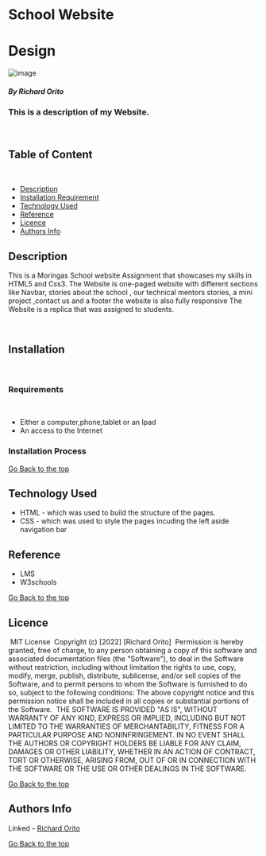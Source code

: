 # School Website

# Design

![image](Assets/images/School%20Landing%20Page%20(1).png)
​
##### By Richard Orito
### This is a description of my Website.
​
## Table of Content
​
+ [Description](#description)
+ [Installation Requirement](#Installation)
+ [Technology Used](#technology-used)
+ [Reference](#reference)
+ [Licence](#licence)
+ [Authors Info](#author-Info)
​
## Description
<p>This is  a Moringas School website Assignment that showcases my skills in HTML5 and Css3.
The Website is one-paged website with different sections like Navbar, stories about the school , our technical mentors stories, a mini project ,contact us and a footer the website is also fully responsive 
The Website is a replica that was assigned to students.</p>
​

## Installation

​
### Requirements
​
* Either a computer,phone,tablet or an Ipad
​
* An access to the Internet
​

### Installation Process

[Go Back to the top](#school-website)

## Technology Used

* HTML - which was used to build the structure of the pages.
​
* CSS - which was used to style the pages incuding the left aside navigation bar
​
## Reference
* LMS
* W3schools
​

[Go Back to the top](#school-website)
​
## Licence
​
MIT License
​
Copyright (c) [2022] [Richard Orito]
​
Permission is hereby granted, free of charge, to any person obtaining a copy
of this software and associated documentation files (the "Software"), to deal
in the Software without restriction, including without limitation the rights
to use, copy, modify, merge, publish, distribute, sublicense, and/or sell
copies of the Software, and to permit persons to whom the Software is
furnished to do so, subject to the following conditions:
​
The above copyright notice and this permission notice shall be included in all
copies or substantial portions of the Software.
​
THE SOFTWARE IS PROVIDED "AS IS", WITHOUT WARRANTY OF ANY KIND, EXPRESS OR
IMPLIED, INCLUDING BUT NOT LIMITED TO THE WARRANTIES OF MERCHANTABILITY,
FITNESS FOR A PARTICULAR PURPOSE AND NONINFRINGEMENT. IN NO EVENT SHALL THE
AUTHORS OR COPYRIGHT HOLDERS BE LIABLE FOR ANY CLAIM, DAMAGES OR OTHER
LIABILITY, WHETHER IN AN ACTION OF CONTRACT, TORT OR OTHERWISE, ARISING FROM,
OUT OF OR IN CONNECTION WITH THE SOFTWARE OR THE USE OR OTHER DEALINGS IN THE
SOFTWARE.

[Go Back to the top](#school-website)
​
## Authors Info

Linked - [Richard Orito](https://www.linkedin.com/in/richie-orito/)
​

[Go Back to the top](#portfolio)